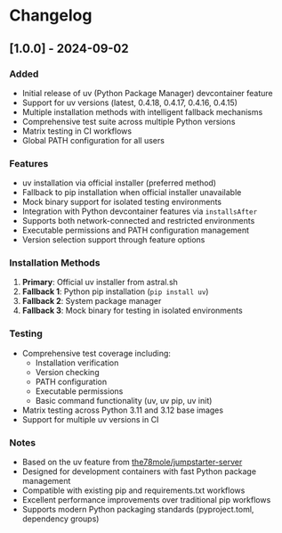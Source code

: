# Changelog

## [1.0.0] - 2024-09-02

### Added

- Initial release of uv (Python Package Manager) devcontainer feature
- Support for uv versions (latest, 0.4.18, 0.4.17, 0.4.16, 0.4.15)
- Multiple installation methods with intelligent fallback mechanisms
- Comprehensive test suite across multiple Python versions
- Matrix testing in CI workflows
- Global PATH configuration for all users

### Features

- uv installation via official installer (preferred method)
- Fallback to pip installation when official installer unavailable
- Mock binary support for isolated testing environments
- Integration with Python devcontainer features via `installsAfter`
- Supports both network-connected and restricted environments
- Executable permissions and PATH configuration management
- Version selection support through feature options

### Installation Methods

1. **Primary**: Official uv installer from astral.sh
2. **Fallback 1**: Python pip installation (`pip install uv`)
3. **Fallback 2**: System package manager
4. **Fallback 3**: Mock binary for testing in isolated environments

### Testing

- Comprehensive test coverage including:
  - Installation verification
  - Version checking
  - PATH configuration
  - Executable permissions
  - Basic command functionality (uv, uv pip, uv init)
- Matrix testing across Python 3.11 and 3.12 base images
- Support for multiple uv versions in CI

### Notes

- Based on the uv feature from [the78mole/jumpstarter-server](https://github.com/the78mole/jumpstarter-server/tree/main/.devcontainer/features/uv)
- Designed for development containers with fast Python package management
- Compatible with existing pip and requirements.txt workflows
- Excellent performance improvements over traditional pip workflows
- Supports modern Python packaging standards (pyproject.toml, dependency groups)